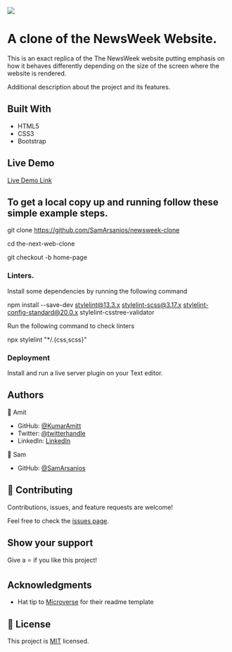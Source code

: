 ![](https://img.shields.io/badge/Microverse-blueviolet)

# A clone of the NewsWeek Website.


This is an exact replica of the The NewsWeek website putting emphasis on how it behaves differently depending on the size of the screen where the website is rendered.



Additional description about the project and its features.

## Built With

- HTML5
- CSS3
- Bootstrap

## Live Demo

[Live Demo Link](https://samarsanios.github.io/newsweek-clone/)

## To get a local copy up and running follow these simple example steps.

git clone https://github.com/SamArsanios/newsweek-clone

cd the-next-web-clone

git checkout -b home-page

### Linters.

Install some dependencies by running the following command

npm install --save-dev stylelint@13.3.x stylelint-scss@3.17.x stylelint-config-standard@20.0.x stylelint-csstree-validator

Run the following command to check linters

npx stylelint "*/.{css,scss}"


### Deployment

Install and run a live server plugin on your Text editor.


## Authors

👤 Amit

- GitHub: [@KumarAmitt](https://github.com/KumarAmitt)
- Twitter: [@twitterhandle](https://twitter.com/ArrshAmitt)
- LinkedIn: [LinkedIn](https://www.linkedin.com/in/kumar-amitt)

👤 Sam

- GitHub: [@SamArsanios](https://github.com/SamArsanios)

## 🤝 Contributing

Contributions, issues, and feature requests are welcome!

Feel free to check the [issues page](https://github.com/SamArsanios/newsweek-clone/issues).

## Show your support

Give a ⭐️ if you like this project!

## Acknowledgments

- Hat tip to [Microverse](https://www.microverse.org/) for their readme template

## 📝 License

This project is [MIT](https://opensource.org/licenses/MIT) licensed.

